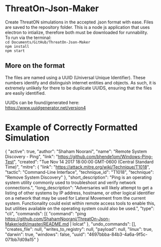 # ThreatOn-Json-Maker
Create ThreatON simulations in the accepted .json format with ease. Files are saved to the repository folder.
This is a node js application that uses electron to intialize, therefore both must be downloaded for runnability.  
To run via the terminal:  
`cd Documents/GitHub/ThreatOn-Json-Maker`  
`npm install`  
`npm start`
## More on the format
The files are named using a UUID (Universal Unique Identifier). These numbers identify and distinguish internet entities and objects. As such, it is extremely unlikely for there to be duplicate UUIDS, ensuring that the files are easily identified.

UUIDs can be found/generated here: https://www.uuidgenerator.net/version4

# Example of Correctly Formatted Simulation
\{
  \"active": true,
  \"author": "Shaham Noorani",
  \"name": "Remote System Discovery - Ping",
  \"link": "https://github.com/bhende1om/Windows-Ping-Test",
  \"created": "Tue Nov 14 2017 18:00:00 GMT-0600 (Central Standard Time)",
  \"mitre": {
    \"link": "https://attack.mitre.org/wiki/Technique/T1018",
    \"tactic": "Command-Line Interface",
    \"technique_id": "T1018",
    \"technique": "Remove System Discovery"
  \},
  \"short_description": "Ping is an operating system utility commonly used to troubleshoot and verify network connections.",
  \"long_description": "Adversaries will likely attempt to get a listing of other systems by IP address, hostname, or other logical identifier on a network that may be used for Lateral Movement from the current system. Functionality could exist within remote access tools to enable this, but utilities available on the operating system could also be used.",
  \"type": "cli",
  \"commands": [{
    \"command": "ping https://github.com/ShahamNoorani/ThreatOn-Json-Maker/edit/master/README.md | lolcat"
  \},
  \"undo_commands": [],
  \"creates_file": null,
  \"writes_to_registry": null,
  \"payload": null,
  \"linux": true,
  \"darwin": true,
  \"windows": false,
  \"uuid": "4697bbba-84b3-4a6a-9f5c-071bb7d09a15"
\}
